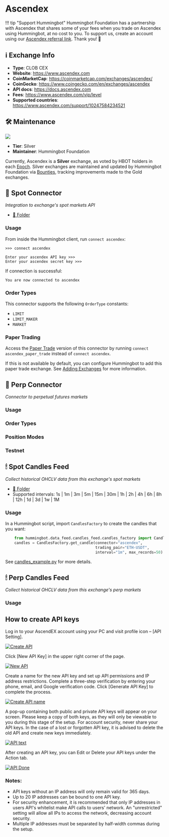 # Ascendex

!!! tip "Support Hummingbot"
    Hummingbot Foundation has a partnership with Ascendex that shares some of your fees when you trade on Ascendex using Hummingbot, at no cost to you. To support us, create an account using our [Ascendex referral link](https://ascendex.com/register?inviteCode=UEIXNXKW). Thank you! 🙏

## ℹ️ Exchange Info

- **Type**: CLOB CEX
- **Website**: <https://www.ascendex.com>
- **CoinMarketCap**: <https://coinmarketcap.com/exchanges/ascendex/>
- **CoinGecko**: <https://www.coingecko.com/en/exchanges/ascendex>
- **API docs**: <https://docs.ascendex.com>
- **Fees**: <https://www.ascendex.com/vip/level>
- **Supported countries**: <https://www.ascendex.com/support/10247584234521> 

## 🛠 Maintenance

![](https://img.shields.io/static/v1?label=Hummingbot&message=SILVER&color=white)

- **Tier**: Silver
- **Maintainer**: Hummingbot Foundation

Currently, Ascendex is a **Silver** exchange, as voted by HBOT holders in each [Epoch](/governance/epochs). Silver exchanges are maintained and updated by Hummingbot Foundation via [Bounties](/governance/polls), tracking improvements made to the Gold exchanges.

## 🔀 Spot Connector
*Integration to exchange's spot markets API*

- [📁 Folder](https://github.com/hummingbot/hummingbot/tree/master/hummingbot/connector/exchange/ascendex)

### Usage

From inside the Hummingbot client, run `connect ascendex`:

```
>>> connect ascendex

Enter your ascendex API key >>>
Enter your ascendex secret key >>>
```

If connection is successful:

```
You are now connected to ascendex
```

### Order Types

This connector supports the following `OrderType` constants:

- `LIMIT`
- `LIMIT_MAKER`
- `MARKET`

### Paper Trading

Access the [Paper Trade](/global-configs/paper-trade/) version of this connector by running `connect ascendex_paper_trade` instead of `connect ascendex`.

If this is not available by default, you can configure Hummingbot to add this paper trade exchange. See [Adding Exchanges](/global-configs/paper-trade/#adding-exchanges) for more information.

## 🔀 Perp Connector
*Connector to perpetual futures markets*



### Usage



### Order Types



### Position Modes



### Testnet

## 🕯 Spot Candles Feed
*Collect historical OHCLV data from this exchange's spot markets*

- [📁 Folder](https://github.com/hummingbot/hummingbot/tree/master/hummingbot/data_feed/candles_feed/ascendex_spot_candles)
- Supported intervals: 1s | 1m | 3m | 5m | 15m | 30m | 1h | 2h | 4h | 6h | 8h | 12h | 1d | 3d | 1w | 1M

### Usage

In a Hummingbot script, import `CandlesFactory` to create the candles that you want:
```python
    from hummingbot.data_feed.candles_feed.candles_factory import CandlesFactory
    candles = CandlesFactory.get_candle(connector="ascendex",
                                        trading_pair="ETH-USDT",
                                        interval="1m", max_records=50)
```

See [candles_example.py](https://github.com/hummingbot/hummingbot/blob/master/scripts/candles_example.py) for more details.

## 🕯 Perp Candles Feed
*Collect historical OHCLV data from this exchange's perp markets*


### Usage

## How to create API keys

Log in to your AscendEX account using your PC and visit profile icon – [API Setting].

   [![Create API](ascendex-api1.png)](ascendex-api1.png)

Click [New API Key] in the upper right corner of the page.

   [![New API](ascendex-api2.png)](ascendex-api2.png)

Create a name for the new API key and set up API permissions and IP address restrictions. Complete a three-step verification by entering your phone, email, and Google verification code. Click [Generate API Key] to complete the process.

   [![Create API name](ascendex-api3.png)](ascendex-api3.png)

A pop-up containing both public and private API keys will appear on your screen. Please keep a copy of both keys, as they will only be viewable to you during this stage of the setup. 
For account security, never share your API keys. In the case of a lost or forgotten API key, it is advised to delete the old API and create new keys immediately.

   [![API text](ascendex-api4.png)](ascendex-api4.png)

After creating an API key, you can Edit or Delete your API keys under the Action tab.

   [![API Done](ascendex-api5.png)](ascendex-api5.png)

### Notes:

- API keys without an IP address will only remain valid for 365 days.
- Up to 20 IP addresses can be bound to one API key.
- For security enhancement, it is recommended that only IP addresses in users API's whitelist make API calls to users' network. An "unrestricted" setting will allow all IPs to access the network, decreasing account security.
- Multiple IP addresses must be separated by half-width commas during the setup.
